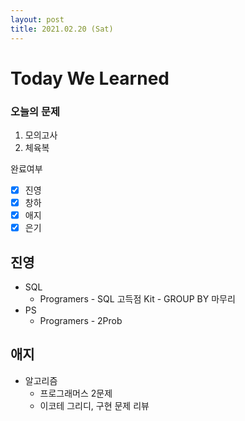 ```yaml
---
layout: post
title: 2021.02.20 (Sat)
---
```


# Today We Learned

###  오늘의 문제

1. 모의고사
2. 체육복

완료여부  
- [x] 진영 
- [x] 창하
- [x] 애지 
- [x] 은기

## 진영

- SQL
  - Programers - SQL 고득점 Kit - GROUP BY 마무리
- PS
  - Programers - 2Prob

## 애지

- 알고리즘
  - 프로그래머스 2문제
  - 이코테 그리디, 구현 문제 리뷰



